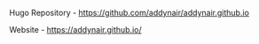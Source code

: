 Hugo Repository - https://github.com/addynair/addynair.github.io

Website - https://addynair.github.io/
